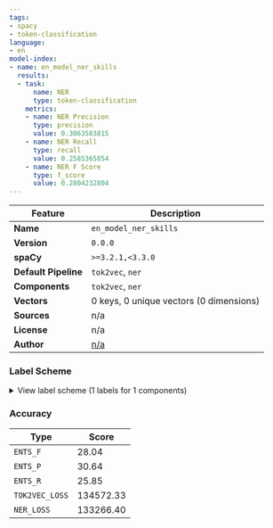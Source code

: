 ```yaml
---
tags:
- spacy
- token-classification
language:
- en
model-index:
- name: en_model_ner_skills
  results:
  - task:
      name: NER
      type: token-classification
    metrics:
    - name: NER Precision
      type: precision
      value: 0.3063583815
    - name: NER Recall
      type: recall
      value: 0.2585365854
    - name: NER F Score
      type: f_score
      value: 0.2804232804
---
```

| Feature | Description |
| --- | --- |
| **Name** | `en_model_ner_skills` |
| **Version** | `0.0.0` |
| **spaCy** | `>=3.2.1,<3.3.0` |
| **Default Pipeline** | `tok2vec`, `ner` |
| **Components** | `tok2vec`, `ner` |
| **Vectors** | 0 keys, 0 unique vectors (0 dimensions) |
| **Sources** | n/a |
| **License** | n/a |
| **Author** | [n/a]() |

### Label Scheme

<details>

<summary>View label scheme (1 labels for 1 components)</summary>

| Component | Labels |
| --- | --- |
| **`ner`** | `SKILL` |

</details>

### Accuracy

| Type | Score |
| --- | --- |
| `ENTS_F` | 28.04 |
| `ENTS_P` | 30.64 |
| `ENTS_R` | 25.85 |
| `TOK2VEC_LOSS` | 134572.33 |
| `NER_LOSS` | 133266.40 |